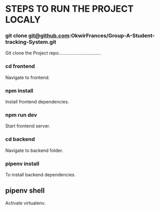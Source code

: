 # STEPS TO RUN THE PROJECT LOCALY

### git clone git@github.com:OkwirFrances/Group-A-Student-tracking-System.git 
Git clone the Project repo.................................

### cd frontend
Navigate to frontend.

### npm install
Install  frontend dependencies.
### npm run dev
Start frontend server.

### cd backend
Navigate to backend folder.

### pipenv install
To install backend dependencies.
## pipenv shell
Activate virtualenv.
